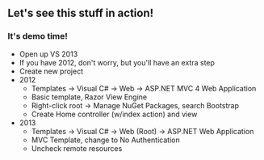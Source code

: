 ##  Let's see this stuff in action!

### It's demo time!

* Open up VS 2013
 * If you have 2012, don't worry, but you'll have an extra step
* Create new project
 * 2012
   * Templates -> Visual C# -> Web -> ASP.NET MVC 4 Web Application
   * Basic template, Razor View Engine
   * Right-click root -> Manage NuGet Packages, search Bootstrap
   * Create Home controller (w/index action) and view
 * 2013
   * Templates -> Visual C# -> Web (Root) -> ASP.NET Web Application
   * MVC Template, change to No Authentication
   * Uncheck remote resources